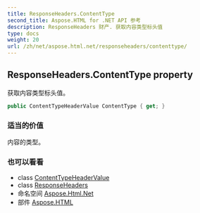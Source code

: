 ```yaml
---
title: ResponseHeaders.ContentType
second_title: Aspose.HTML for .NET API 参考
description: ResponseHeaders 财产. 获取内容类型标头值
type: docs
weight: 20
url: /zh/net/aspose.html.net/responseheaders/contenttype/
---
```

## ResponseHeaders.ContentType property

获取内容类型标头值。

```csharp
public ContentTypeHeaderValue ContentType { get; }
```

### 适当的价值

内容的类型。

### 也可以看看

* class [ContentTypeHeaderValue](../../../aspose.html.net.headers/contenttypeheadervalue/)
* class [ResponseHeaders](../)
* 命名空间 [Aspose.Html.Net](../../responseheaders/)
* 部件 [Aspose.HTML](../../../)


